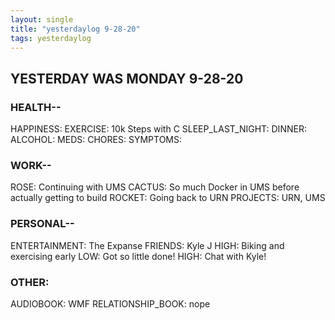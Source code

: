 ```yaml
---
layout: single
title: "yesterdaylog 9-28-20"
tags: yesterdaylog
---
```


## YESTERDAY WAS MONDAY 9-28-20

### HEALTH--

HAPPINESS:
EXERCISE: 10k Steps with C
SLEEP_LAST_NIGHT:
DINNER:
ALCOHOL:
MEDS:
CHORES:
SYMPTOMS:

### WORK--

ROSE: Continuing with UMS
CACTUS: So much Docker in UMS before actually getting to build
ROCKET: Going back to URN
PROJECTS: URN, UMS

### PERSONAL--

ENTERTAINMENT: The Expanse
FRIENDS: Kyle J
HIGH: Biking and exercising early
LOW: Got so little done!
HIGH: Chat with Kyle!

### OTHER:

AUDIOBOOK: WMF
RELATIONSHIP_BOOK: nope
